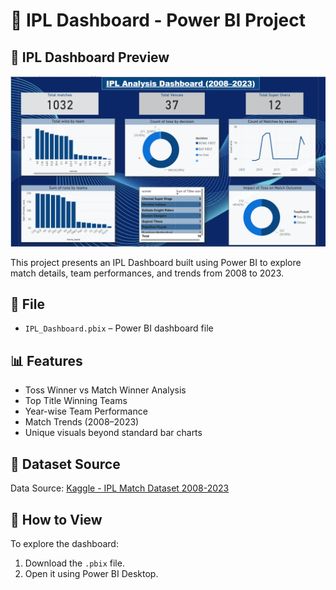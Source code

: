 # 🏏 IPL Dashboard - Power BI Project

## 📸 IPL Dashboard Preview

![IPL Dashboard](ipl.png)


This project presents an IPL Dashboard built using Power BI to explore match details, team performances, and trends from 2008 to 2023.

## 📁 File
- `IPL_Dashboard.pbix` – Power BI dashboard file

## 📊 Features
- Toss Winner vs Match Winner Analysis
- Top Title Winning Teams
- Year-wise Team Performance
- Match Trends (2008–2023)
- Unique visuals beyond standard bar charts

## 📂 Dataset Source
Data Source: [Kaggle - IPL Match Dataset 2008-2023](https://www.kaggle.com/datasets/namangarg2075/ipl-match-dataset-2008-2023/data)

## 📌 How to View
To explore the dashboard:
1. Download the `.pbix` file.
2. Open it using Power BI Desktop.
